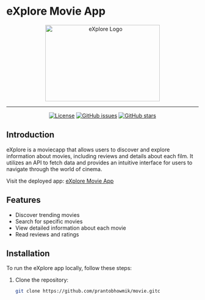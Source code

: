 # eXplore Movie App

<div align="center">
  <img src="https://media2.giphy.com/media/3o7qE1YN7aBOFPRw8E/giphy.gif?cid=ecf05e47gorz8myggdemb4m3c1dc8h2b13pp9lyurrzhl0hy&ep=v1_gifs_search&rid=giphy.gif&ct=g" alt="eXplore Logo" width="300" height="200">
<hr>

[![License](https://img.shields.io/badge/license-MIT-blue.svg)](LICENSE)
[![GitHub issues](https://img.shields.io/github/issues/prantobhowmik/movie.svg)](https://github.com/prantobhowmik/movie/issues)
[![GitHub stars](https://img.shields.io/github/stars/prantobhowmik/movie.svg)](https://github.com/prantobhowmik/movie/stargazers)

</div>

## Introduction

eXplore is a moviecapp that allows users to discover and explore information about movies, including reviews and details about each film. It utilizes an API to fetch data and provides an intuitive interface for users to navigate through the world of cinema.

Visit the deployed app: [eXplore Movie App](https://movie-pranto-bhowmiks-projects.vercel.app/)

## Features

- Discover trending movies
- Search for specific movies
- View detailed information about each movie
- Read reviews and ratings

## Installation

To run the eXplore app locally, follow these steps:

1. Clone the repository:

   ```bash
   git clone https://github.com/prantobhowmik/movie.gitc

